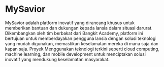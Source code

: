 # MySavior
MySavior adalah platform inovatif yang dirancang khusus untuk memberikan bantuan dan dukungan kepada lansia dalam situasi darurat. Dikembangkan oleh tim berbakat dari Bangkit Academy, platform ini bertujuan untuk memberdayakan pengguna lansia dengan solusi teknologi yang mudah digunakan, memastikan keselamatan mereka di mana saja dan kapan saja. Proyek Menggunakan teknologi terkini seperti cloud computing, machine learning, dan mobile development untuk menciptakan solusi inovatif yang mendukung keselamatan masyarakat.
